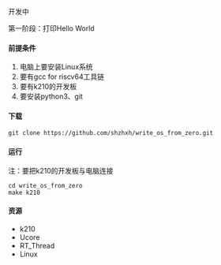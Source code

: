 开发中

第一阶段：打印Hello World

#### 前提条件

1. 电脑上要安装Linux系统
2. 要有gcc for riscv64工具链
3. 要有k210的开发板
4. 要安装python3、git

#### 下载

```
git clone https://github.com/shzhxh/write_os_from_zero.git
```

#### 运行

注：要把k210的开发板与电脑连接

```
cd write_os_from_zero
make k210
```

#### 资源

- k210
- Ucore
- RT_Thread
- Linux